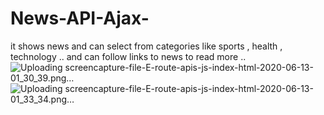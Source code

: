 # News-API-Ajax-
it shows news and can select from categories like sports , health , technology .. and can follow links to news to read more  ..
![Uploading screencapture-file-E-route-apis-js-index-html-2020-06-13-01_30_39.png…]()
![Uploading screencapture-file-E-route-apis-js-index-html-2020-06-13-01_33_34.png…]()
